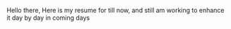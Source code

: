 Hello there, Here is my resume for till now, and still am working to enhance it day by day in coming days
